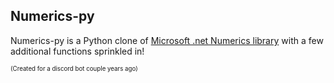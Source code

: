 ## Numerics-py
Numerics-py is a Python clone of [Microsoft .net Numerics library](https://github.com/microsoft/referencesource/tree/master/System.Numerics/System/Numerics) with a few additional functions sprinkled in! 

<sub><sub>(Created for a discord bot couple years ago)<sub><sub>
